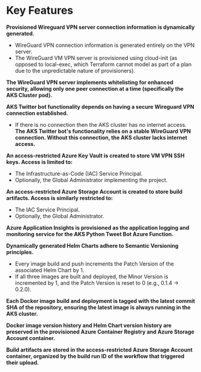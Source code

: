 # Key Features

**Provisioned Wireguard VPN server connection information is dynamically generated.**
 - WireGuard VPN connection information is generated entirely on the VPN server.
 - The WireGuard VM VPN server is provisioned using cloud-init (as opposed to local-exec, which Terraform cannot model as part of a plan due to the unpredictable nature of provisioners).

**The WireGuard VPN server implements whitelisting for enhanced security, allowing only one peer connection at a time (specifically the AKS Cluster pod).**


**AKS Twitter bot functionality depends on having a secure Wireguard VPN connection established.** 
- If there is no connection then the AKS cluster has no internet access.
**The AKS Twitter bot's functionality relies on a stable WireGuard VPN connection. Without this connection, the AKS cluster lacks internet access.**



**An access-restricted Azure Key Vault is created to store VM VPN SSH keys. Access is limited to:**
- The Infrastructure-as-Code (IAC) Service Principal.
- Optionally, the Global Administrator implementing the project.

**An access-restricted Azure Storage Account is created to store build artifacts. Access is similarly restricted to:**
- The IAC Service Principal.
- Optionally, the Global Administrator.



**Azure Application Insights is provisioned as the application logging and monitoring service for the AKS Python Tweet Bot Azure Function.**


**Dynamically generated Helm Charts adhere to Semantic Versioning principles.**
- Every image build and push increments the Patch Version of the associated Helm Chart by 1.
- If all three images are built and deployed, the Minor Version is incremented by 1, and the Patch Version is reset to 0 (e.g., 0.1.4 -> 0.2.0).


**Each Docker image build and deployment is tagged with the latest commit SHA of the repository, ensuring the latest image is always running in the AKS cluster.**

**Docker image version history and Helm Chart version history are preserved in the provisioned Azure Container Registry and Azure Storage Account container.**

**Build artifacts are stored in the access-restricted Azure Storage Account container, organized by the build run ID of the workflow that triggered their upload.**
